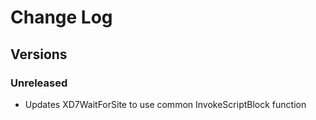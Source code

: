 # Change Log #

## Versions ##

### Unreleased ###

* Updates XD7WaitForSite to use common InvokeScriptBlock function

